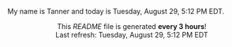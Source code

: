 My name is Tanner and today is Tuesday, August 29, 5:12 PM EDT.

<p align="center">This <i>README</i> file is generated <b>every 3 hours</b>!</br>Last refresh: Tuesday, August 29, 5:12 PM EDT<br /></p>

